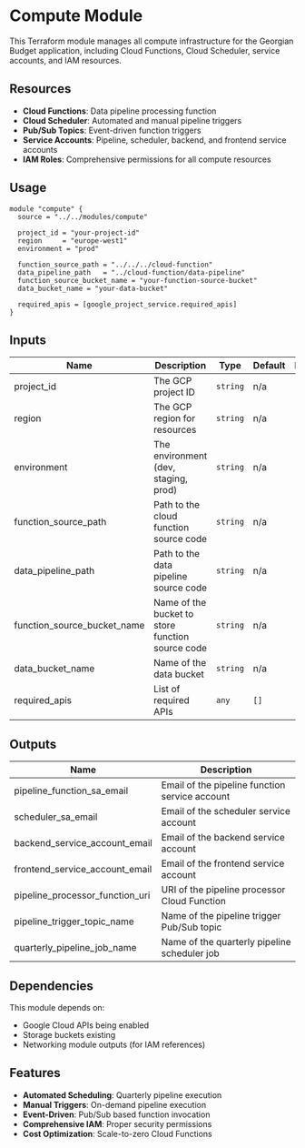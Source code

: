 # Compute Module

This Terraform module manages all compute infrastructure for the Georgian Budget application, including Cloud Functions, Cloud Scheduler, service accounts, and IAM resources.

## Resources

- **Cloud Functions**: Data pipeline processing function
- **Cloud Scheduler**: Automated and manual pipeline triggers
- **Pub/Sub Topics**: Event-driven function triggers
- **Service Accounts**: Pipeline, scheduler, backend, and frontend service accounts
- **IAM Roles**: Comprehensive permissions for all compute resources

## Usage

```hcl
module "compute" {
  source = "../../modules/compute"

  project_id = "your-project-id"
  region     = "europe-west1"
  environment = "prod"

  function_source_path = "../../../cloud-function"
  data_pipeline_path   = "../cloud-function/data-pipeline"
  function_source_bucket_name = "your-function-source-bucket"
  data_bucket_name = "your-data-bucket"

  required_apis = [google_project_service.required_apis]
}
```

## Inputs

| Name | Description | Type | Default | Required |
|------|-------------|------|---------|:--------:|
| project_id | The GCP project ID | `string` | n/a | yes |
| region | The GCP region for resources | `string` | n/a | yes |
| environment | The environment (dev, staging, prod) | `string` | n/a | yes |
| function_source_path | Path to the cloud function source code | `string` | n/a | yes |
| data_pipeline_path | Path to the data pipeline source code | `string` | n/a | yes |
| function_source_bucket_name | Name of the bucket to store function source code | `string` | n/a | yes |
| data_bucket_name | Name of the data bucket | `string` | n/a | yes |
| required_apis | List of required APIs | `any` | `[]` | no |

## Outputs

| Name | Description |
|------|-------------|
| pipeline_function_sa_email | Email of the pipeline function service account |
| scheduler_sa_email | Email of the scheduler service account |
| backend_service_account_email | Email of the backend service account |
| frontend_service_account_email | Email of the frontend service account |
| pipeline_processor_function_uri | URI of the pipeline processor Cloud Function |
| pipeline_trigger_topic_name | Name of the pipeline trigger Pub/Sub topic |
| quarterly_pipeline_job_name | Name of the quarterly pipeline scheduler job |

## Dependencies

This module depends on:
- Google Cloud APIs being enabled
- Storage buckets existing
- Networking module outputs (for IAM references)

## Features

- **Automated Scheduling**: Quarterly pipeline execution
- **Manual Triggers**: On-demand pipeline execution
- **Event-Driven**: Pub/Sub based function invocation
- **Comprehensive IAM**: Proper security permissions
- **Cost Optimization**: Scale-to-zero Cloud Functions
